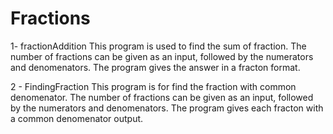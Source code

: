 # Fractions

1- fractionAddition
This program is used to find the sum of fraction. The number of fractions can be given as an input, followed by the numerators and denomenators. The program gives the answer in a fracton format.

2 - FindingFraction
This program is for find the fraction with common denomenator. The number of fractions can be given as an input,  followed by the numerators and denomenators. The program gives each fracton with a common denomenator output.
